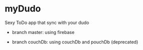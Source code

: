 # myDudo
Sexy ToDo app that sync with your dudo 

- branch master: using firebase
* branch couchDb: using couchDb and pouchDb (deprecated)
